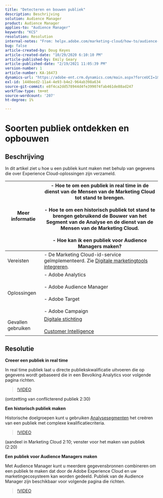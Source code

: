 ```yaml
---
title: "Detecteren en bouwen publiek"
description: Beschrijving
solution: Audience Manager
product: Audience Manager
applies-to: "Audience Manager"
keywords: "KCS"
resolution: Resolution
internal-notes: "From: helpx.adobe.com/marketing-cloud/how-to/audience-discovery.html"
bug: false
article-created-by: Doug Keyes
article-created-date: "10/29/2020 6:10:10 PM"
article-published-by: Emily Geary
article-published-date: "2/19/2021 11:05:39 PM"
version-number: 1
article-number: KA-16473
dynamics-url: "https://adobe-ent.crm.dynamics.com/main.aspx?forceUCI=1&pagetype=entityrecord&etn=knowledgearticle&id=279bbdfa-111a-eb11-a813-000d3a5937f3"
exl-id: 1440eed2-11a4-4e93-b4e2-964ab398a634
source-git-commit: e8f4ca2dd578944d4fe399074fab461de88ad247
workflow-type: tm+mt
source-wordcount: '207'
ht-degree: 1%

---
```


# Soorten publiek ontdekken en opbouwen

## Beschrijving


In dit artikel ziet u hoe u een publiek kunt maken met behulp van gegevens die over Experience Cloud-oplossingen zijn verzameld.


| Meer informatie | - Hoe te om een publiek in real time in de dienst van de Mensen van de Marketing Cloud tot stand te brengen.<br><br>- Hoe te om een historisch publiek tot stand te brengen gebruikend de Bouwer van het Segment van de Analyse en de dienst van de Mensen van de Marketing Cloud.<br><br>- Hoe kan ik een publiek voor Audience Managers maken? |
| --- | --- |
| Vereisten | - De Marketing Cloud-id-service geïmplementeerd. Zie [Digitale marketingtools integreren](https://helpx.adobe.com/marketing-cloud/how-to/tool-integration.html). |
| Oplossingen | - Adobe Analytics<br><br>- Adobe Audience Manager<br><br>- Adobe Target<br><br>- Adobe Campaign |
| Gevallen gebruiken | [Digitale stichting](https://helpx.adobe.com/marketing-cloud/how-to/digital-foundation.html)<br><br>[Customer Intelligence](https://helpx.adobe.com/marketing-cloud/how-to/customer-intelligence.html) |





## Resolutie


<b>Creeer een publiek in real time</b>

In real time publiek laat u directe publiekskwalificatie uitvoeren die op gegevens wordt gebaseerd die in een Bevolking Analytics voor volgende pagina richten.




>[!VIDEO](https://video.tv.adobe.com/v/17804t1/)


(ontzetting van conflicterend publiek 2:30)



<b>Een historisch publiek maken</b>

Historische doelgroepen kunt u gebruiken [Analysesegmenten](https://marketing.adobe.com/resources/help/en_US/analytics/segment/) het creëren van een publiek met complexe kwalificatiecriteria.




>[!VIDEO](https://video.tv.adobe.com/v/17805/)


(aandeel in Marketing Cloud 2:10; venster voor het maken van publiek (2:20)

<b>Een publiek voor Audience Managers maken</b>

Met Audience Manager kunt u meerdere gegevensbronnen combineren om een publiek te maken dat door de Adobe Experience Cloud en uw marketingecosysteem kan worden gedeeld. Publiek van de Audience Manager zijn beschikbaar voor volgende pagina die richten.




>[!VIDEO](https://video.tv.adobe.com/v/18113t1/)
